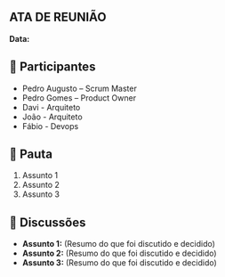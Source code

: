 ATA DE REUNIÃO
-

**Data:**

:raising_hand:  Participantes
-

- Pedro Augusto – Scrum Master  
- Pedro Gomes – Product Owner  
- Davi - Arquiteto
- João - Arquiteto
- Fábio - Devops  

:mag_right:  Pauta
-

1. Assunto 1
2. Assunto 2  
3. Assunto 3  

:speech_balloon: Discussões
-

- **Assunto 1:** (Resumo do que foi discutido e decidido)
- **Assunto 2:** (Resumo do que foi discutido e decidido)  
- **Assunto 3:** (Resumo do que foi discutido e decidido)
